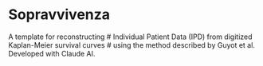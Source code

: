 # Sopravvivenza
A template for reconstructing  # Individual Patient Data (IPD) from digitized Kaplan-Meier survival curves # using the method described by Guyot et al. Developed with Claude AI.
